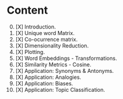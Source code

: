 # Content

 0. [X] Introduction.
 1. [X] Unique word Matrix.
 2. [X] Co-ocurrence matrix.
 3. [X] Dimensionality Reduction.
 4. [X] Plotting.
 5. [X] Word Embeddings - Transformations.
 6. [X] Similarity Metrics - Cosine.
 7. [X] Application: Synonyms & Antonyms.
 8. [X] Application: Analogies.
 9. [X] Application: Biases.
10. [X] Application: Topic Classification.
